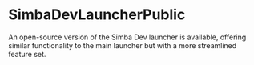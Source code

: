 # SimbaDevLauncherPublic
 An open-source version of the Simba Dev launcher is available, offering similar functionality to the main launcher but with a more streamlined feature set.
